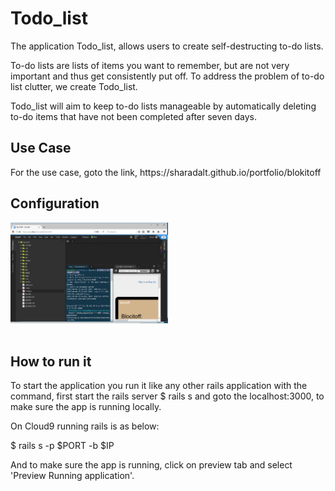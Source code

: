 <h1>Todo_list</h1>

The application Todo_list, allows users to create self-destructing to-do lists.

To-do lists are lists of items you want to remember, but are not very important and thus 
get consistently put off. To address the problem of to-do list clutter, we create Todo_list.

Todo_list will aim to keep to-do lists manageable by automatically deleting to-do items 
that have not been completed after seven days. 

<h2>Use Case </h2>
 For the use case, goto the link, https://sharadalt.github.io/portfolio/blokitoff


<h2>Configuration</h2>
<div class="boxed" style="width:50%;text-align: center;">
    <img src="blocitoff_config_screen.PNG"/>
</div>
<br />

<h2>How to run it </h2>

To start the application you run it like any other rails application with the command, first start the rails server
 $ rails s and goto the localhost:3000, to make sure the app is running locally.
 
 On Cloud9 running rails is as below: 
 
 $ rails s -p $PORT -b $IP
 
 And to make sure the app is running, click on preview tab and select 'Preview Running application'.
 
 

